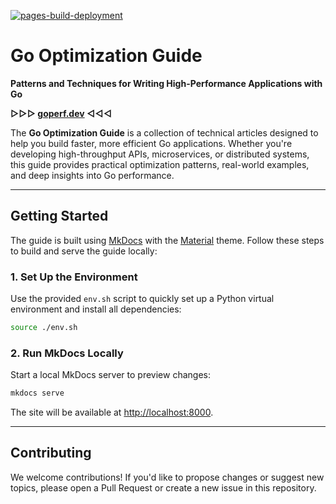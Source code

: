[![pages-build-deployment](https://github.com/astavonin/go-optimization-guide/actions/workflows/pages/pages-build-deployment/badge.svg?branch=main)](https://github.com/astavonin/go-optimization-guide/actions/workflows/pages/pages-build-deployment)

# Go Optimization Guide

**Patterns and Techniques for Writing High-Performance Applications with Go**

**▷▷▷ [goperf.dev](https://goperf.dev) ◁◁◁**

The **Go Optimization Guide** is a collection of technical articles designed to help you build faster, more efficient Go applications. Whether you're developing high-throughput APIs, microservices, or distributed systems, this guide provides practical optimization patterns, real-world examples, and deep insights into Go performance.

---

## Getting Started

The guide is built using [MkDocs](https://www.mkdocs.org/) with the [Material](https://squidfunk.github.io/mkdocs-material/) theme. Follow these steps to build and serve the guide locally:

### 1. Set Up the Environment

Use the provided `env.sh` script to quickly set up a Python virtual environment and install all dependencies:

```sh
source ./env.sh
```

### 2. Run MkDocs Locally

Start a local MkDocs server to preview changes:

```sh
mkdocs serve
```

The site will be available at [http://localhost:8000](http://localhost:8000).

---

## Contributing

We welcome contributions! If you'd like to propose changes or suggest new topics, please open a Pull Request or create a new issue in this repository.
